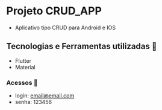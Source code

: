 # Projeto CRUD_APP
- Aplicativo tipo CRUD para Android e IOS 

## Tecnologias e Ferramentas utilizadas :robot:

- Flutter
- Material

### Acessos :key:

- login: email@email.com
- senha: 123456
